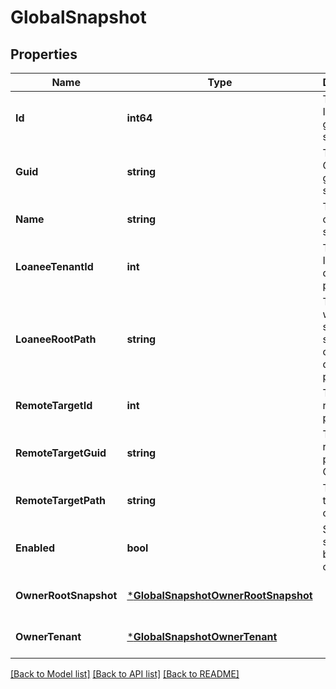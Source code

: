 # GlobalSnapshot

## Properties
Name | Type | Description | Notes
------------ | ------------- | ------------- | -------------
**Id** | **int64** | The unique ID of the global snapshot. | [optional] [default to null]
**Guid** | **string** | The unique GUID of the global snapshot. | [optional] [default to null]
**Name** | **string** | The name of the snapshot. | [optional] [default to null]
**LoaneeTenantId** | **int** | The tenant ID on the destination peer. | [optional] [default to null]
**LoaneeRootPath** | **string** | The path where to store the snapshot on the destination peer. | [optional] [default to null]
**RemoteTargetId** | **int** | The remote replication peering ID. | [optional] [default to null]
**RemoteTargetGuid** | **string** | The remote replication peering GUID. | [optional] [default to null]
**RemoteTargetPath** | **string** | The path on the remote cluster. | [optional] [default to null]
**Enabled** | **bool** | Sets the snapshot to be enabled or disabled. | [optional] [default to null]
**OwnerRootSnapshot** | [***GlobalSnapshotOwnerRootSnapshot**](GlobalSnapshotOwnerRootSnapshot.md) |  | [optional] [default to null]
**OwnerTenant** | [***GlobalSnapshotOwnerTenant**](GlobalSnapshotOwnerTenant.md) |  | [optional] [default to null]

[[Back to Model list]](../README.md#documentation-for-models) [[Back to API list]](../README.md#documentation-for-api-endpoints) [[Back to README]](../README.md)

